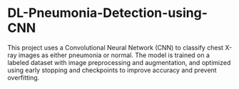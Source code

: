 # DL-Pneumonia-Detection-using-CNN
This project uses a Convolutional Neural Network (CNN) to classify chest X-ray images as either pneumonia or normal. The model is trained on a labeled dataset with image preprocessing and augmentation, and optimized using early stopping and checkpoints to improve accuracy and prevent overfitting.
